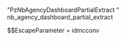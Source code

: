 "PzNbAgencyDashboardPartialExtract
"	nb_agency_dashboard_partial_extract


$$EscapeParameter = idmcconv
